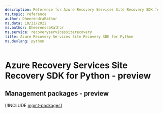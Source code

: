 ```yaml
---
description: Reference for Azure Recovery Services Site Recovery SDK for Python
ms.topic: reference
author: DheerendraRathor
ms.data: 10/21/2022
ms.author: DheerendraRathor
ms.service: recoveryservicessiterecovery
title: Azure Recovery Services Site Recovery SDK for Python
ms.devlang: python
---
```

# Azure Recovery Services Site Recovery SDK for Python - preview

## Management packages - preview
[!INCLUDE [mgmt-packages](recovery-services-site-recovery-mgmt-index.md)]